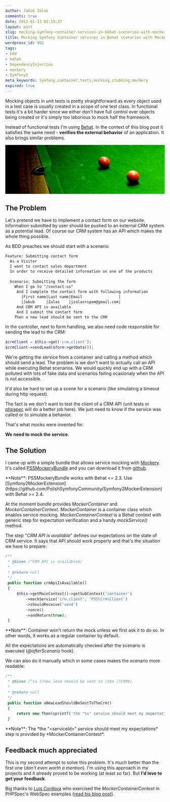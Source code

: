 ```yaml
---
author: Jakub Zalas
comments: true
date: 2012-01-13 02:19:37
layout: post
slug: mocking-symfony-container-services-in-behat-scenarios-with-mockery
title: Mocking Symfony Container services in Behat scenarios with Mockery
wordpress_id: 902
tags:
- bdd
- behat
- DependencyInjection
- mockery
- Symfony2
meta_keywords: Symfony,container,tests,mocking,stubbing,mockery
expired: true
---
```


Mocking objects in unit tests is pretty straightforward as every object used in a test case is usually created in a scope of one test class. In functional tests it's a bit harder since we either don't have full control over objects being created or it's simply too laborious to mock half the framework.

Instead of functional tests I'm using [Behat](http://behat.org/). In the context of this blog post it satisfies the same need - **verifies the external behavior** of an application. It also brings similar problems.

<div class="text-center">
    <img src="/uploads/wp/2012/01/red-green.png" title="Red Green" alt="Red Green" class="img-responsive" />
</div>


## The Problem


Let's pretend we have to implement a contact form on our website. Information submitted by user should be pushed to an external CRM system as a potential lead. Of course our CRM system has an API which makes the whole thing possible.

As BDD preaches we should start with a scenario:

    
```gherkin
Feature: Submitting contact form
  As a Visitor
  I want to contact sales department
  In order to receive detailed information on one of the products

  Scenario: Submitting the form
    When I go to "/contact-us"
     And I complete the contact form with following information
       |First name|Last name|Email                |
       |Jakub     |Zalas    |jzalas+spam@gmail.com|
     And CRM API is available
     And I submit the contact form
    Then a new lead should be sent to the CRM
```


In the controller, next to form handling, we also need code responsible for sending the lead to the CRM:

    
```php
$crmClient = $this->get('crm.client');
$crmClient->sendLead($form->getData());
```


We're getting the service from a container and calling a method which should send a lead. The problem is we don't want to actually call an API while executing Behat scenarios. We would quickly end up with a CRM polluted with lots of fake data and scenarios failing ocasionaly when the API is not accessible.

It'd also be hard to set up a scene for a scenario (like simulating a timeout during http request).

The fact is we don't want to test the client of a CRM API (unit tests or [phpspec](http://www.phpspec.net/) will do a better job here). We just need to know if the service was called or to simulate a behavior.

That's what mocks were invented for.

**We need to mock the service.**


## The Solution


I came up with a simple bundle that allows service mocking with [Mockery](https://github.com/padraic/mockery). It's called [PSSMockeryBundle](https://github.com/PolishSymfonyCommunity/PSSMockeryBundle) and you can download it from [github](https://github.com/PolishSymfonyCommunity/PSSMockeryBundle).

<div class="alert alert-warning" markdown="1">
**Note**: PSSMockeryBundle works with Behat &lt;= 2.3. Use [Symfony2MockerExtension](https://github.com/PolishSymfonyCommunity/Symfony2MockerExtension) with Behat &gt;= 2.4.
</div>

At the moment bundle provides _MockerContainer_ and _MockerContainerContext_. _MockerContainer_ is a container class which enables service mocking. _MockerContainerContext_ is a Behat context with generic step for expectation verification and a handy _mockService()_ method.

The step "*CRM API is available*" defines our expectations on the state of CRM service. It says that API should work properly and that's the situation we have to prepare:

    
```php
/**
 * @Given /^CRM API is available$/
 *
 * @return null
 */
 public function crmApiIsAvailable()
 {
     $this->getMainContext()->getSubContext('container')
         ->mockService('crm.client', 'PSS\Crm\Client')
         ->shouldReceive('send')
         ->once()
         ->andReturn(true);
 }
```


<div class="alert alert-warning" markdown="1">
**Note**: Container won't return the mock unless we first ask it to do so. In other words, it works as a regular container by default.
</div>

All the expectations are automatically checked after the scenario is executed (*@afterScenario* hook).

We can also do it manually which in some cases makes the scenario more readable:

    
```php
/**
 * @Given /^(a )?new lead should be sent to (the )?CRM$/
 *
 * @return null
 */
 public function aNewLeadShouldBeSentToTheCrm()
 {
     return new Then(sprintf('the "%s" service should meet my expectations', 'crm.client'));
 }
```


<div class="alert alert-warning" markdown="1">
**Note**: The *the "&lt;serviceId&gt;" service should meet my expectations* step is provided by *MockerContainerContext*.
</div>


## Feedback much appreciated


This is my second attempt to solve this problem. It's much better than the first one (*don't even worth a mention*). I'm using this approach in my projects and it already proved to be working (at least so far). But **I'd love to get your feedback**.

Big thanks to [Luis Cordova](http://www.craftitonline.com/) who exercised the _MockerContainerContext_ in PHPSpec's WebSpec examples ([read his blog post](http://www.craftitonline.com/2012/01/pssmockerybundle-phpspec-the-automation-of-mocking-services-begins/)).
